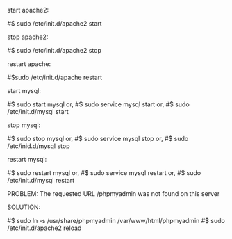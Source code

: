 start apache2:

#$ sudo /etc/init.d/apache2 start

stop apache2:

#$ sudo /etc/init.d/apache2 stop

restart apache:

#$sudo /etc/init.d/apache restart



start mysql:

#$ sudo start mysql
or,
#$ sudo service mysql start
or,
#$ sudo /etc/init.d/mysql start

stop mysql:

#$ sudo stop mysql
or,
#$ sudo service mysql stop
or,
#$ sudo /etc/inid.d/mysql stop 

restart mysql:

#$ sudo restart mysql
or,
#$ sudo service mysql restart
or,
#$ sudo /etc/init.d/mysql restart


PROBLEM:
The requested URL /phpmyadmin was not found on this server

SOLUTION:

#$ sudo ln -s /usr/share/phpmyadmin /var/www/html/phpmyadmin
#$ sudo /etc/init.d/apache2 reload






